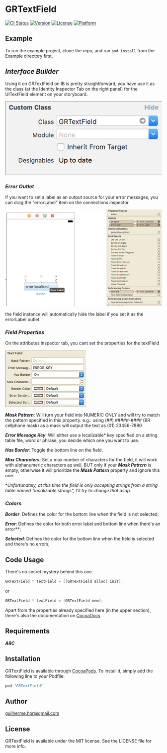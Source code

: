 # GRTextField

[![CI Status](http://img.shields.io/travis/gho-ramos/GRTextField.svg?style=flat)](https://travis-ci.org/gho-ramos/GRTextField)
[![Version](https://img.shields.io/cocoapods/v/GRTextField.svg?style=flat)](http://cocoapods.org/pods/GRTextField)
[![License](https://img.shields.io/cocoapods/l/GRTextField.svg?style=flat)](http://cocoapods.org/pods/GRTextField)
[![Platform](https://img.shields.io/cocoapods/p/GRTextField.svg?style=flat)](http://cocoapods.org/pods/GRTextField)

## Example

To run the example project, clone the repo, and run `pod install` from the Example directory first.

## _Interface Builder_

Using it on GRTextField on IB is pretty straightforward, you have use it as the class (at the Identity Inspector Tab on the right panel) for the UITextField element on your storyboard.

![Field Class Image](https://github.com/gho-ramos/GRTextField/blob/master/Screenshots/FieldClass.png)

### _Error Outlet_

If you want to set a label as an output source for your error messages, you can drag the "errorLabel" item on the connections inspector

![Field Connections Inspector](https://github.com/gho-ramos/GRTextField/blob/master/Screenshots/FieldOutlets.png)

the field instance will automatically hide the label if you set it as the errorLabel outlet

### _Field Properties_

On the attributes inspector tab, you cant set the properties for the textField

![Field Properties](https://github.com/gho-ramos/GRTextField/blob/master/Screenshots/FieldOptions.png)

**_Mask Pattern_**: Will turn your field into NUMERIC ONLY and will try to match the pattern specified in this property.
e.g.: using (##) #####-#### (BR cellphone mask) as a mask will output the text as (01) 23456-7890

**_Error Message Key_**: Will either use a localizable* key specified on a string table file, word or phrase, you decide which one you want to use.

**_Has Border_**: Toggle the bottom line on the field.

**_Max Characters_**: Set a max number of characters for the field, it will work with alphanumeric characters as well, BUT only if your **_Mask Pattern_** is empty, otherwise it will prioritize the **_Mask Pattern_** property and ignore this one.

\**Unfortunately, at this time the field is only accepting strings from a string table named "localizable.strings", I'll try to change that asap.*


### _Colors_

**_Border_**: Defines the color for the bottom line when the field is not selected;

**_Error_**: Defines the color for both error label and bottom line when there's an error\*\*;

**_Selected_**: Defines the color for the bottom line when the field is selected and there's no errors;


## Code Usage

There's no secret mystery behind this one.

```ObjectiveC
GRTextField * textField = [[GRTextField alloc] init];
```
or
```ObjectiveC
GRTextField * textField = [GRTextField new];
```

Apart from the properties already specified here (in the upper section), there's also the documentation on [CocoaDocs](http://cocoadocs.org/docsets/GRTextField/1.0.1/Classes/GRTextField.html)

## Requirements
***ARC***

## Installation

GRTextField is available through [CocoaPods](http://cocoapods.org). To install
it, simply add the following line to your Podfile:

```ruby
pod "GRTextField"
```

## Author

guilherme.hor@gmail.com

## License

GRTextField is available under the MIT license. See the LICENSE file for more info.
